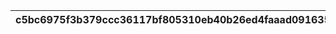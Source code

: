 |c5bc6975f3b379ccc36117bf805310eb40b26ed4faaad0916356b0dfe166fb10|5806d99b29e0cecf4694920dcf0c80b55008060394316f1e5609c217af595ce9|d828609436498626488c0c521c628113829b7da70de388ada3f6a45dc5188d0b|b70f3eac33da2f026ffc70ced771c8f65f1bc9de154c9c9e9048a189363a38b2|f2fb0377db6b251050d6dee601a3213197770feddd2fff649216ae3d5bf45259|fb0a5c12cff17589a838123a07148455c211c0d0782910c5bab04cb35bf84e5b|6d4c22c93ab09c8fe28507fbbd42d055cd91918d85ff419cb2a024955380141c|e71380a91ead429a37c24489809715b6372cbcde544776a7bc93fc2db1c5d1b5|f6c8d1c4f119847e216a383c2946490da153d4ea1b9efc1740e3b99c0d4b5df5|b9a1954868ac7838982ef140e3213bf4775338ad81839bd1efc05430383c54c1|feda5055cce1325bbf9fdb0a0cb2fd5e8ede72767057b8290ec56e9f8d6fb302|ed107b13a6188bdd9227e039d9611d3d3e8fe516671cb9196e0ae9c3aff40052|03ec5e7e87589806e0fce3c94d770435f440e544e72ecc9bab9fec2bde8a2208|06e964ea8c61b8793f686a4ae0ec352c7669fa3541de67d94138c6dbe783c2a8|52853fed48d6e333c8ec7059889b7d490759e588d8a8e1410cacb668df75d89c|0be22700c786f4cdff1d303060628c18326be53ed2c961765c94e4c22d6d0278|a47b6d5838a0b83ab27d29c13642100cdc995da6abdbe953b8fe0baa556c72d7|7aa8c74fb000901b103170d986c9a1fbd5aca3c517414dd44ea63b2fa6583827|9a3b8e28d3428423bd4f50e098f2180f2fb266df35cff2e41b8dcd625c36030f|1497389586f6cbfd27e19c3b2bb9c8b53f7580d3a74614b0d50867776ea7bea7|597cd208dde72ff98ddc845271d0e066d5e9a50cdc7bb25df76d62c02ac57b9e|
| --- | --- | --- | --- | --- | --- | --- | --- | --- | --- | --- | --- | --- | --- | --- | --- | --- | --- | --- | --- | --- |